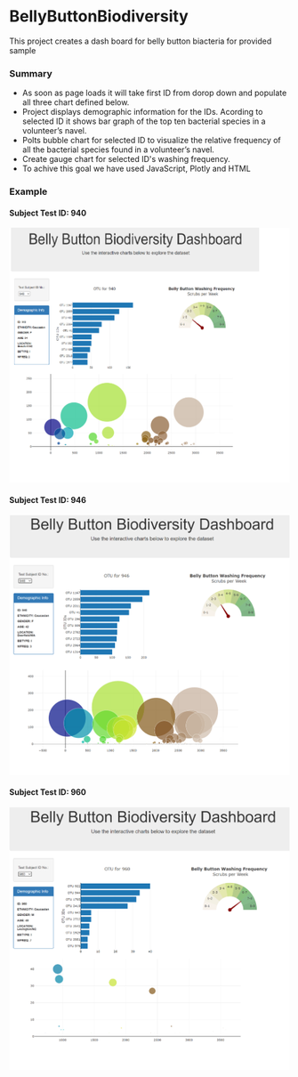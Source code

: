 # BellyButtonBiodiversity
This project creates a dash board for belly button biacteria for provided sample
### Summary
* As soon as page loads it will take first ID from dorop down and populate all three chart defined below.
* Project displays demographic information for the IDs. Acording to selected ID it shows bar graph of the top ten bacterial species in a volunteer’s navel.
* Polts bubble chart for selected ID to visualize the relative frequency of all the bacterial species found in a volunteer’s navel.
* Create gauge chart for selected ID's washing frequency.
* To achive this goal we have used JavaScript, Plotly and HTML
### Example
#### Subject Test ID: 940 
![940_all](images/940_all.png)
#### Subject Test ID: 946 
![946_all](images/946_all.png)
#### Subject Test ID: 960 
![960_all](images/960_all.png)
